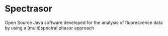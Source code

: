 # Spectrasor
Open Source Java software developed for the analysis of fluorescence data by using a (multi)spectral phasor approach
